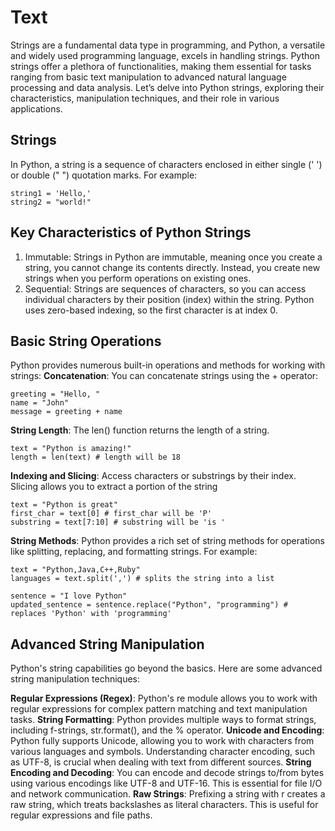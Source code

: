 # Text
Strings are a fundamental data type in programming, and Python, a versatile and widely used programming language, excels in handling strings. Python strings offer a plethora of functionalities, making them essential for tasks ranging from basic text manipulation to advanced natural language processing and data analysis. Let’s delve into Python strings, exploring their characteristics, manipulation techniques, and their role in various applications.


## Strings

In Python, a string is a sequence of characters enclosed in either single (' ') or double (" ") quotation marks. For example:

	string1 = 'Hello,'
	string2 = "world!"

## Key Characteristics of Python Strings

 1. Immutable: Strings in Python are immutable, meaning once you create a string, you cannot change its contents directly. Instead, you create new strings when you perform operations on existing ones.
 2. Sequential: Strings are sequences of characters, so you can access individual characters by their position (index) within the string. Python uses zero-based indexing, so the first character is at index 0.
## Basic String Operations
Python provides numerous built-in operations and methods for working with strings:
**Concatenation**: You can concatenate strings using the + operator:

	greeting = "Hello, "
	name = "John"
	message = greeting + name
**String Length**: The len() function returns the length of a string.

	text = "Python is amazing!"
	length = len(text) # length will be 18
**Indexing and Slicing**: Access characters or substrings by their index. Slicing allows you to extract a portion of the string

	text = "Python is great"
	first_char = text[0] # first_char will be 'P'
	substring = text[7:10] # substring will be 'is '

**String Methods**: Python provides a rich set of string methods for operations like splitting, replacing, and formatting strings. For example:

	text = "Python,Java,C++,Ruby"
	languages = text.split(',') # splits the string into a list

	sentence = "I love Python"
	updated_sentence = sentence.replace("Python", "programming") # replaces 'Python' with 'programming'


## Advanced String Manipulation

Python's string capabilities go beyond the basics. Here are some advanced string manipulation techniques:

**Regular Expressions (Regex)**: Python's re module allows you to work with regular expressions for complex pattern matching and text manipulation tasks.
**String Formatting**: Python provides multiple ways to format strings, including f-strings, str.format(), and the % operator.
**Unicode and Encoding**: Python fully supports Unicode, allowing you to work with characters from various languages and symbols. Understanding character encoding, such as UTF-8, is crucial when dealing with text from different sources.
**String Encoding and Decoding**: You can encode and decode strings to/from bytes using various encodings like UTF-8 and UTF-16. This is essential for file I/O and network communication.
**Raw Strings**: Prefixing a string with r creates a raw string, which treats backslashes as literal characters. This is useful for regular expressions and file paths.
